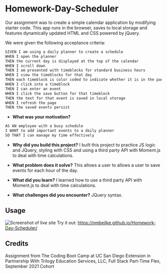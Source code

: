 # Homework-Day-Scheduler
Our assignment was to create a simple calendar application by modifying starter code. This app runs in the browser, saves to local storage and features dynamically updated HTML and CSS powered by jQuery.

We were given the following acceptance criteria:

```md
GIVEN I am using a daily planner to create a schedule
WHEN I open the planner
THEN the current day is displayed at the top of the calendar
WHEN I scroll down
THEN I am presented with timeblocks for standard business hours
WHEN I view the timeblocks for that day
THEN each timeblock is color coded to indicate whether it is in the past, present, or future
WHEN I click into a timeblock
THEN I can enter an event
WHEN I click the save button for that timeblock
THEN the text for that event is saved in local storage
WHEN I refresh the page
THEN the saved events persist

```

- **What was your motivation?**
```md
AS AN employee with a busy schedule
I WANT to add important events to a daily planner
SO THAT I can manage my time effectively

```
  
- **Why did you build this project?**
I built this project to practice JS logic and JQuery, styling with CSS and using a third party API with Moment.js to deal with time calculations.

- **What problem does it solve?**
This allows a user to allows a user to save events for each hour of the day.

- **What did you learn?**
I learned how to use a third party API with Moment.js to deal with time calculations.

- **What challenges did you encounter?**
JQuery syntax.

 
 ## Usage
 ![Screenshot of live site](https://github.com/nmbeilke/Homework-Day-Scheduler/blob/main/Screen%20Shot%202022-02-19%20at%207.51.15%20PM.png?raw=true)
Try it out: https://nmbeilke.github.io/Homework-Day-Scheduler/

## Credits  
Assignment from The Coding Boot Camp at UC San Diego Extension in Partnership With Trilogy Education Services, LLC, Full Stack Part-Time Flex, September 2021 Cohort


